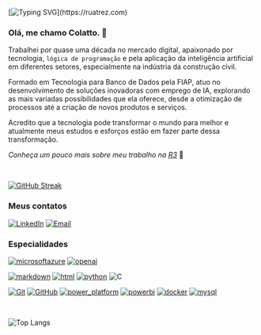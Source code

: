 [![Typing SVG](https://readme-typing-svg.demolab.com?font=Fira+Code&size=30&pause=1000&color=04D3F7&random=false&width=435&lines=Build+Your+Future!)](https://ruatrez.com)

### Olá, me chamo **Colatto**. 🧊

Trabalhei por quase uma década no mercado digital, apaixonado por tecnologia, `lógica de programação` e pela aplicação da inteligência artificial em diferentes setores, especialmente na indústria da construção civil.

Formado em Tecnologia para Banco de Dados pela FIAP, atuo no desenvolvimento de soluções inovadoras com emprego de IA, explorando as mais variadas possibilidades que ela oferece, desde a otimização de processos até a criação de novos produtos e serviços.

Acredito que a tecnologia pode transformar o mundo para melhor e atualmente meus estudos e esforços estão em fazer parte dessa transformação.

*Conheça um pouco mais sobre meu trabalho na [R3](https://ruatrez.com)* 🌱

<br>

[![GitHub Streak](https://streak-stats.demolab.com?user=colatto&theme=black-ice&locale=pt_BR&date_format=j%20M%5B%20Y%5D&card_width=519)](https://ruatrez.com)

### Meus contatos

[![LinkedIn](https://img.shields.io/badge/LinkedIn-222?style=for-the-badge&logo=linkedin&logoColor=0E76A8)](https://www.linkedin.com/in/colatto/) [![Email](https://img.shields.io/badge/email-222?style=for-the-badge&logo=gmail&logoColor=orange)](mailto:colatto@ruatrez.com)

### Especialidades

[![microsoftazure](https://img.shields.io/badge/azure_ai-blue?style=for-the-badge&logo=microsoftazure)](https://learn.microsoft.com/en-us/azure/ai-services/) [![openai](https://img.shields.io/badge/chatgpt-222?style=for-the-badge&logo=openai)](https://platform.openai.com/docs/introduction)

[![markdown](https://img.shields.io/badge/markdown-222?style=for-the-badge&logo=markdown)](https://www.markdownguide.org/) [![html](https://img.shields.io/badge/html-222?style=for-the-badge&logo=html5)](https://html.spec.whatwg.org/) [![python](https://img.shields.io/badge/python-222?style=for-the-badge&logo=python)](https://docs.python.org/3/) ![C](https://img.shields.io/badge/c-%2300599C.svg?style=for-the-badge&logo=c&logoColor=white)

[![Git](https://img.shields.io/badge/Git-222?style=for-the-badge&logo=git&logoColor=E94D5F)](https://git-scm.com/doc) [![GitHub](https://img.shields.io/badge/GitHub-222?style=for-the-badge&logo=github&logoColor=30A3DC)](https://docs.github.com/) [![power_platform](https://img.shields.io/badge/power_platform-blue?style=for-the-badge&logo=microsoft)](https://learn.microsoft.com/en-us/power-platform/) [![powerbi](https://img.shields.io/badge/power_bi-222?style=for-the-badge&logo=powerbi)](https://learn.microsoft.com/en-us/power-bi/) [![docker](https://img.shields.io/badge/docker-222?style=for-the-badge&logo=docker)](https://docs.docker.com/) [![mysql](https://img.shields.io/badge/mysql-222?style=for-the-badge&logo=mysql)](https://dev.mysql.com/doc/)



<br>

![Top Langs](https://github-readme-stats-git-masterrstaa-rickstaa.vercel.app/api/top-langs/?username=colatto&layout=compact&bg_color=000&border_color=FFF&title_color=ffffff&text_color=FFF)
